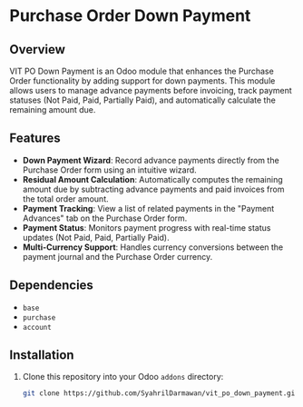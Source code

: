 # Purchase Order Down Payment

## Overview
VIT PO Down Payment is an Odoo module that enhances the Purchase Order functionality by adding support for down payments. This module allows users to manage advance payments before invoicing, track payment statuses (Not Paid, Paid, Partially Paid), and automatically calculate the remaining amount due.

## Features
- **Down Payment Wizard**: Record advance payments directly from the Purchase Order form using an intuitive wizard.
- **Residual Amount Calculation**: Automatically computes the remaining amount due by subtracting advance payments and paid invoices from the total order amount.
- **Payment Tracking**: View a list of related payments in the "Payment Advances" tab on the Purchase Order form.
- **Payment Status**: Monitors payment progress with real-time status updates (Not Paid, Paid, Partially Paid).
- **Multi-Currency Support**: Handles currency conversions between the payment journal and the Purchase Order currency.

## Dependencies
- `base`
- `purchase`
- `account`

## Installation
1. Clone this repository into your Odoo `addons` directory:
   ```bash
   git clone https://github.com/SyahrilDarmawan/vit_po_down_payment.git
